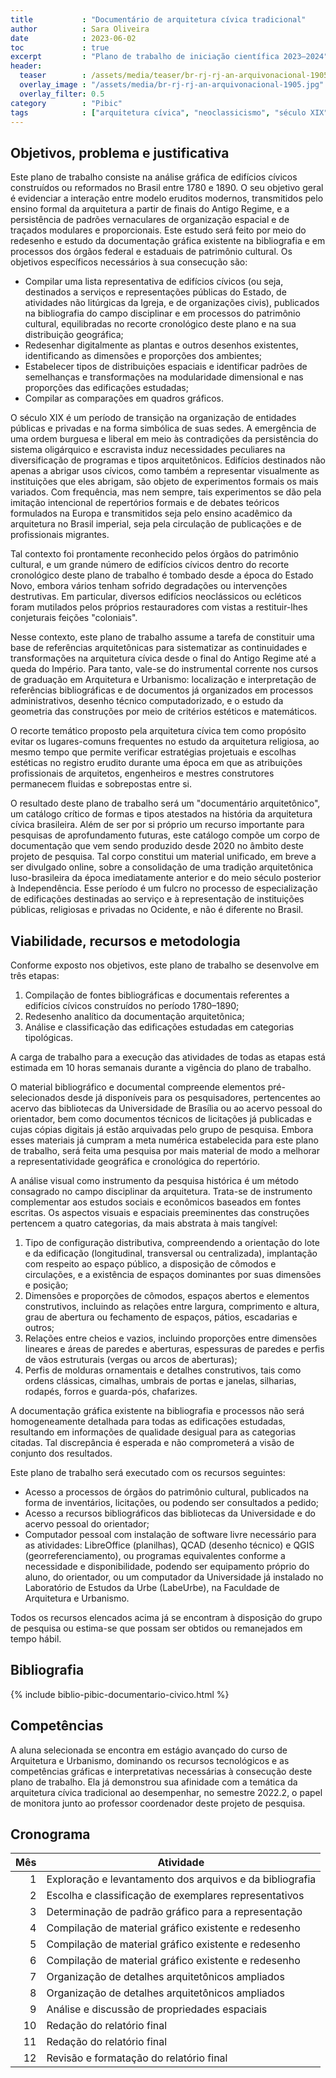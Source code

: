 ```yaml
---
title           : "Documentário de arquitetura cívica tradicional"
author          : Sara Oliveira
date            : 2023-06-02
toc             : true
excerpt         : "Plano de trabalho de iniciação científica 2023–2024"
header:
  teaser        : /assets/media/teaser/br-rj-rj-an-arquivonacional-1905.jpg
  overlay_image : "/assets/media/br-rj-rj-an-arquivonacional-1905.jpg"
  overlay_filter: 0.5
category        : "Pibic"
tags            : ["arquitetura cívica", "neoclassicismo", "século XIX", "documentário", "padrões"]
---
```


## Objetivos, problema e justificativa ##

<!--5000 caracteres-->

Este plano de trabalho consiste na análise gráfica de edifícios cívicos
construídos ou reformados no Brasil entre 1780 e 1890. O seu objetivo
geral é evidenciar a interação entre modelo eruditos modernos,
transmitidos pelo ensino formal da arquitetura a partir de finais do
Antigo Regime, e a persistência de padrões vernaculares de organização
espacial e de traçados modulares e proporcionais. Este estudo será feito
por meio do redesenho e estudo da documentação gráfica existente na
bibliografia e em processos dos órgãos federal e estaduais de patrimônio
cultural. Os objetivos específicos necessários à sua consecução são:

- Compilar uma lista representativa de edifícios cívicos (ou seja,
  destinados a serviços e representações públicas do Estado, de
  atividades não litúrgicas da Igreja, e de organizações civis),
  publicados na bibliografia do campo disciplinar e em processos do
  patrimônio cultural, equilibradas no recorte cronológico deste plano e
  na sua distribuição geográfica;
- Redesenhar digitalmente as plantas e outros desenhos existentes,
  identificando as dimensões e proporções dos ambientes;
- Estabelecer tipos de distribuições espaciais e identificar padrões de
  semelhanças e transformações na modularidade dimensional e nas
  proporções das edificações estudadas;
- Compilar as comparações em quadros gráficos.

O século XIX é um período de transição na organização de entidades
públicas e privadas e na forma simbólica de suas sedes. A emergência de
uma ordem burguesa e liberal em meio às contradições da persistência do
sistema oligárquico e escravista induz necessidades peculiares na
diversificação de programas e tipos arquitetônicos. Edifícios destinados
não apenas a abrigar usos cívicos, como também a representar visualmente
as instituições que eles abrigam, são objeto de experimentos formais os
mais variados. Com frequência, mas nem sempre, tais experimentos se dão
pela imitação intencional de repertórios formais e de debates teóricos
formulados na Europa e transmitidos seja pelo ensino acadêmico da
arquitetura no Brasil imperial, seja pela circulação de publicações e de
profissionais migrantes.

Tal contexto foi prontamente reconhecido pelos órgãos do patrimônio
cultural, e um grande número de edifícios cívicos dentro do recorte
cronológico deste plano de trabalho é tombado desde a época do Estado
Novo, embora vários tenham sofrido degradações ou intervenções
destrutivas. Em particular, diversos edifícios neoclássicos ou ecléticos
foram mutilados pelos próprios restauradores com vistas a restituir-lhes
conjeturais feições "coloniais".

Nesse contexto, este plano de trabalho assume a tarefa de constituir uma
base de referências arquitetônicas para sistematizar as continuidades e
transformações na arquitetura cívica desde o final do Antigo Regime até
a queda do Império. Para tanto, vale-se do instrumental corrente nos
cursos de graduação em Arquitetura e Urbanismo: localização e
interpretação de referências bibliográficas e de documentos já
organizados em processos administrativos, desenho técnico
computadorizado, e o estudo da geometria das construções por meio de
critérios estéticos e matemáticos.

O recorte temático proposto pela arquitetura cívica tem como propósito
evitar os lugares-comuns frequentes no estudo da arquitetura religiosa,
ao mesmo tempo que permite verificar estratégias projetuais e escolhas
estéticas no registro erudito durante uma época em que as atribuições
profissionais de arquitetos, engenheiros e mestres construtores
permanecem fluidas e sobrepostas entre si.

O resultado deste plano de trabalho será um "documentário
arquitetônico", um catálogo crítico de formas e tipos atestados na
história da arquitetura cívica brasileira. Além de ser por si próprio um
recurso importante para pesquisas de aprofundamento futuras, este
catálogo compõe um corpo de documentação que vem sendo produzido desde
2020 no âmbito deste projeto de pesquisa. Tal corpo constitui um
material unificado, em breve a ser divulgado online, sobre a
consolidação de uma tradição arquitetônica luso-brasileira da época
imediatamente anterior e do meio século posterior à Independência. Esse
período é um fulcro no processo de especialização de edificações
destinadas ao serviço e à representação de instituições públicas,
religiosas e privadas no Ocidente, e não é diferente no Brasil.

## Viabilidade, recursos e metodologia ##

<!--4000 caracteres-->

Conforme exposto nos objetivos, este plano de trabalho se desenvolve em
três etapas:

1. Compilação de fontes bibliográficas e documentais referentes a
   edifícios cívicos construídos no período 1780–1890;
2. Redesenho analítico da documentação arquitetônica;
3. Análise e classificação das edificações estudadas em categorias
   tipológicas.

A carga de trabalho para a execução das atividades de todas as etapas
está estimada em 10 horas semanais durante a vigência do plano de
trabalho.

O material bibliográfico e documental compreende elementos
pré-selecionados desde já disponíveis para os pesquisadores,
pertencentes ao acervo das bibliotecas da Universidade de Brasília ou ao
acervo pessoal do orientador, bem como documentos técnicos de licitações
já publicadas e cujas cópias digitais já estão arquivadas pelo grupo de
pesquisa. Embora esses materiais já cumpram a meta numérica estabelecida
para este plano de trabalho, será feita uma pesquisa por mais material
de modo a melhorar a representatividade geográfica e cronológica do
repertório.

A análise visual como instrumento da pesquisa histórica é um método
consagrado no campo disciplinar da arquitetura. Trata-se de instrumento
complementar aos estudos sociais e econômicos baseados em fontes
escritas. Os aspectos visuais e espaciais preeminentes das construções
pertencem a quatro categorias, da mais abstrata à mais tangível:

1. Tipo de configuração distributiva, compreendendo a orientação do lote
   e da edificação (longitudinal, transversal ou centralizada),
   implantação com respeito ao espaço público, a disposição de cômodos e
   circulações, e a existência de espaços dominantes por suas dimensões
   e posição;
2. Dimensões e proporções de cômodos, espaços abertos e elementos
   construtivos, incluindo as relações entre largura, comprimento e
   altura, grau de abertura ou fechamento de espaços, pátios, escadarias
   e outros;
3. Relações entre cheios e vazios, incluindo proporções entre dimensões
   lineares e áreas de paredes e aberturas, espessuras de paredes e
   perfis de vãos estruturais (vergas ou arcos de aberturas);
4. Perfis de molduras ornamentais e detalhes construtivos, tais como
   ordens clássicas, cimalhas, umbrais de portas e janelas, silharias,
   rodapés, forros e guarda-pós, chafarizes.

A documentação gráfica existente na bibliografia e processos não será
homogeneamente detalhada para todas as edificações estudadas, resultando
em informações de qualidade desigual para as categorias citadas. Tal
discrepância é esperada e não comprometerá a visão de conjunto dos
resultados.

Este plano de trabalho será executado com os recursos seguintes:

- Acesso a processos de órgãos do patrimônio cultural, publicados na
  forma de inventários, licitações, ou podendo ser consultados a pedido;
- Acesso a recursos bibliográficos das bibliotecas da Universidade e do
  acervo pessoal do orientador;
- Computador pessoal com instalação de software livre necessário para as
  atividades: LibreOffice (planilhas), QCAD (desenho técnico) e QGIS
  (georreferenciamento), ou programas equivalentes conforme a
  necessidade e disponibilidade, podendo ser equipamento próprio do
  aluno, do orientador, ou um computador da Universidade já instalado no
  Laboratório de Estudos da Urbe (LabeUrbe), na Faculdade de Arquitetura
  e Urbanismo.

Todos os recursos elencados acima já se encontram à disposição do grupo
de pesquisa ou estima-se que possam ser obtidos ou remanejados em tempo
hábil.

## Bibliografia ##

<!--2000 caracteres-->

<div class="full">
{% include biblio-pibic-documentario-civico.html %}
</div>

## Competências ##

<!--1000 caracteres-->

A aluna selecionada se encontra em estágio avançado do curso de
Arquitetura e Urbanismo, dominando os recursos tecnológicos e as
competências gráficas e interpretativas necessárias à consecução deste
plano de trabalho. Ela já demonstrou sua afinidade com a temática da
arquitetura cívica tradicional ao desempenhar, no semestre 2022.2, o
papel de monitora junto ao professor coordenador deste projeto de
pesquisa.

## Cronograma ##

| Mês | Atividade                                                |
|----:|----------------------------------------------------------|
|   1 | Exploração e levantamento dos arquivos e da bibliografia |
|   2 | Escolha e classificação de exemplares representativos    |
|   3 | Determinação de padrão gráfico para a representação      |
|   4 | Compilação de material gráfico existente e redesenho     |
|   5 | Compilação de material gráfico existente e redesenho     |
|   6 | Compilação de material gráfico existente e redesenho     |
|   7 | Organização de detalhes arquitetônicos ampliados         |
|   8 | Organização de detalhes arquitetônicos ampliados         |
|   9 | Análise e discussão de propriedades espaciais            |
|  10 | Redação do relatório final                               |
|  11 | Redação do relatório final                               |
|  12 | Revisão e formatação do relatório final                  |

